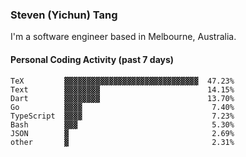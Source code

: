 ### Steven (Yichun) Tang

I'm a software engineer based in Melbourne, Australia.

#### Personal Coding Activity (past 7 days)
```
TeX         ▓▓▓▓▓▓▓▓▓▓▓▓▓▓▓▓▓▓▓▓▓▓▓▓▓▓▓▓▓▓  47.23%
Text        ▓▓▓▓▓▓▓▓                        14.15%
Dart        ▓▓▓▓▓▓▓▓                        13.70%
Go          ▓▓▓▓                             7.40%
TypeScript  ▓▓▓▓                             7.23%
Bash        ▓▓▓                              5.30%
JSON        ▓                                2.69%
other       ▓                                2.31%
```
